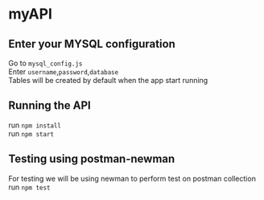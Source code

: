 # myAPI

## Enter your MYSQL configuration
Go to `mysql_config.js` <br>
Enter `username`,`password`,`database` <br>
Tables will be created by default when the app start running
   

## Running the API
run `npm install` <br>
run `npm start` <br>

## Testing using postman-newman
For testing we will be using newman to perform test on postman collection <br>
run `npm test`

